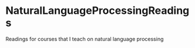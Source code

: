 # NaturalLanguageProcessingReadings
Readings for courses that I teach on natural language processing
